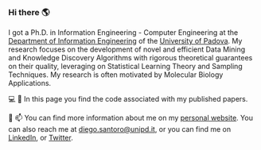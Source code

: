 ### Hi there :earth_americas:

I got a Ph.D. in Information Engineering - Computer Engineering at the [Department of Information Engineering](https://phd.dei.unipd.it) of the [University of Padova](https://www.unipd.it/en/).
My research focuses on the development of novel and efficient Data Mining and Knowledge Discovery Algorithms with rigorous theoretical guarantees on their quality, leveraging on Statistical Learning Theory and Sampling Techniques. My research is often motivated by Molecular Biology Applications.

:computer: :page_facing_up:
In this page you find the code associated with my published papers. 

:email: :mailbox:
You can find more information about me on my [personal website](https://diegosantoro.github.io).
You can also reach me at diego.santoro@unipd.it, or you can find me on [LinkedIn](https://www.linkedin.com/in/diegosantoro/), or [Twitter](https://twitter.com/santoro_die).

<!--
**diegosantoro/diegosantoro** is a ✨ _special_ ✨ repository because its `README.md` (this file) appears on your GitHub profile.

Here are some ideas to get you started:

- 🔭 I’m currently working on ...
- 🌱 I’m currently learning ...
- 👯 I’m looking to collaborate on ...
- 🤔 I’m looking for help with ...
- 💬 Ask me about ...
- 📫 How to reach me: ...
- 😄 Pronouns: ...
- ⚡ Fun fact: ...
-->
